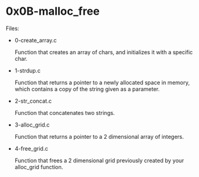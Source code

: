 # 0x0B-malloc_free

Files:

* 0-create_array.c

	Function that creates an array of chars, and initializes it with a specific char.

* 1-strdup.c

	Function that returns a pointer to a newly allocated space in memory, which contains a copy of the string given as a parameter.

* 2-str_concat.c

	Function that concatenates two strings.

* 3-alloc_grid.c

	Function that returns a pointer to a 2 dimensional array of integers.

* 4-free_grid.c

	Function that frees a 2 dimensional grid previously created by your alloc_grid function.
